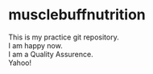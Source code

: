 # musclebuffnutrition
This is my practice git repository.
<br>
I am happy now.
<br>
I am a Quality Assurence.
<br>
Yahoo!
